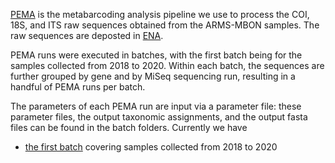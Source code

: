 [PEMA](https://github.com/hariszaf/pema) is the metabarcoding analysis pipeline we use to process the COI, 18S, and ITS raw sequences obtained from the ARMS-MBON samples. The raw sequences are deposted in [ENA](https://www.ebi.ac.uk/ena/browser/home). 

PEMA runs were executed in batches, with the first batch being for the samples collected from 2018 to 2020. Within each batch, the sequences are further grouped by gene and by MiSeq sequencing run, resulting in a handful of PEMA runs per batch. 

The parameters of each PEMA run are input via a parameter file: these parameter files, the output taxonomic assignments, and the output fasta files can be found in the batch folders. Currently we have 
* [the first batch](https://github.com/arms-mbon/data_workspace/tree/main/analysis_data/from_pema/processing_batch1) covering samples collected from 2018 to 2020 

  
